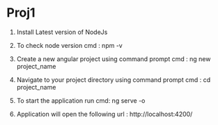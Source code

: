 # Proj1

1. Install Latest version of NodeJs
2. To check node version cmd : npm -v

3. Create a new angular project using command prompt         cmd : ng new project_name
4. Navigate to your project directory using command prompt   cmd : cd project_name
5. To start the application run cmd: ng serve -o
6. Application will open the following url :  http://localhost:4200/
